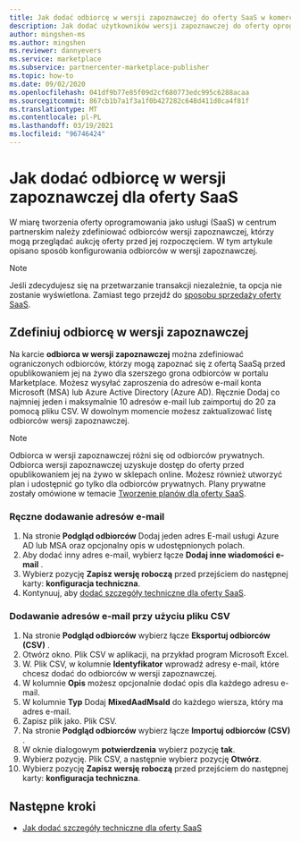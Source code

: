 ```yaml
---
title: Jak dodać odbiorcę w wersji zapoznawczej do oferty SaaS w komercyjnej witrynie Microsoft Marketplace
description: Jak dodać użytkowników wersji zapoznawczej do oferty oprogramowania jako usługi (SaaS) w centrum partnerskim firmy Microsoft.
author: mingshen-ms
ms.author: mingshen
ms.reviewer: dannyevers
ms.service: marketplace
ms.subservice: partnercenter-marketplace-publisher
ms.topic: how-to
ms.date: 09/02/2020
ms.openlocfilehash: 041df9b77e85f09d2cf680773edc995c6288acaa
ms.sourcegitcommit: 867cb1b7a1f3a1f0b427282c648d411d0ca4f81f
ms.translationtype: MT
ms.contentlocale: pl-PL
ms.lasthandoff: 03/19/2021
ms.locfileid: "96746424"
---
```

# <a name="how-to-add-a-preview-audience-for-your-saas-offer"></a>Jak dodać odbiorcę w wersji zapoznawczej dla oferty SaaS

W miarę tworzenia oferty oprogramowania jako usługi (SaaS) w centrum partnerskim należy zdefiniować odbiorców wersji zapoznawczej, którzy mogą przeglądać aukcję oferty przed jej rozpoczęciem. W tym artykule opisano sposób konfigurowania odbiorców w wersji zapoznawczej.

> [!NOTE]
> Jeśli zdecydujesz się na przetwarzanie transakcji niezależnie, ta opcja nie zostanie wyświetlona. Zamiast tego przejdź do [sposobu sprzedaży oferty SaaS](create-new-saas-offer-marketing.md).

## <a name="define-a-preview-audience"></a>Zdefiniuj odbiorcę w wersji zapoznawczej

Na karcie **odbiorca w wersji zapoznawczej** można zdefiniować ograniczonych odbiorców, którzy mogą zapoznać się z ofertą SaaSą przed opublikowaniem jej na żywo dla szerszego grona odbiorców w portalu Marketplace. Możesz wysyłać zaproszenia do adresów e-mail konta Microsoft (MSA) lub Azure Active Directory (Azure AD). Ręcznie Dodaj co najmniej jeden i maksymalnie 10 adresów e-mail lub zaimportuj do 20 za pomocą pliku CSV. W dowolnym momencie możesz zaktualizować listę odbiorców wersji zapoznawczej.

> [!NOTE]
> Odbiorca w wersji zapoznawczej różni się od odbiorców prywatnych. Odbiorca wersji zapoznawczej uzyskuje dostęp do oferty przed opublikowaniem jej na żywo w sklepach online. Możesz również utworzyć plan i udostępnić go tylko dla odbiorców prywatnych. Plany prywatne zostały omówione w temacie [Tworzenie planów dla oferty SaaS](create-new-saas-offer-plans.md).

### <a name="add-email-addresses-manually"></a>Ręczne dodawanie adresów e-mail

1. Na stronie **Podgląd odbiorców** Dodaj jeden adres E-mail usługi Azure AD lub MSA oraz opcjonalny opis w udostępnionych polach.
1. Aby dodać inny adres e-mail, wybierz łącze **Dodaj inne wiadomości e-mail** .
1. Wybierz pozycję **Zapisz wersję roboczą** przed przejściem do następnej karty: **konfiguracja techniczna**.
1. Kontynuuj, aby [dodać szczegóły techniczne dla oferty SaaS](create-new-saas-offer-technical.md).

### <a name="add-email-addresses-using-the-csv-file"></a>Dodawanie adresów e-mail przy użyciu pliku CSV

1. Na stronie **Podgląd odbiorców** wybierz łącze **Eksportuj odbiorców (CSV)** .
1. Otwórz okno. Plik CSV w aplikacji, na przykład program Microsoft Excel.
1. W. Plik CSV, w kolumnie **Identyfikator** wprowadź adresy e-mail, które chcesz dodać do odbiorców w wersji zapoznawczej.
1. W kolumnie **Opis** możesz opcjonalnie dodać opis dla każdego adresu e-mail.
1. W kolumnie **Typ** Dodaj **MixedAadMsaId** do każdego wiersza, który ma adres e-mail.
1. Zapisz plik jako. Plik CSV.
1. Na stronie **Podgląd odbiorców** wybierz łącze **Importuj odbiorców (CSV)** .
1. W oknie dialogowym **potwierdzenia** wybierz pozycję **tak**.
1. Wybierz pozycję. Plik CSV, a następnie wybierz pozycję **Otwórz**.
1. Wybierz pozycję **Zapisz wersję roboczą** przed przejściem do następnej karty: **konfiguracja techniczna**.

## <a name="next-steps"></a>Następne kroki

- [Jak dodać szczegóły techniczne dla oferty SaaS](create-new-saas-offer-technical.md)
